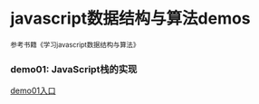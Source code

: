 <h1>javascript数据结构与算法demos</h1>
<small>参考书籍《学习javascript数据结构与算法》</small>

<h3>demo01: JavaScript栈的实现</h3>
<a href="https://github.com/olivewind/JsAlgorithms/blob/master/demo01/index.html" target="_blank">demo01入口</a>
